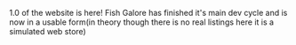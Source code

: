 1.0 of the website is here! Fish Galore has finished it's main dev cycle and is now in a usable form(in theory though there is no real listings here it is a simulated web store) 
